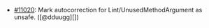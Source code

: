 * [#11020](https://github.com/rubocop/rubocop/pull/11020): Mark autocorrection for Lint/UnusedMethodArgument as unsafe. ([@dduugg][])
